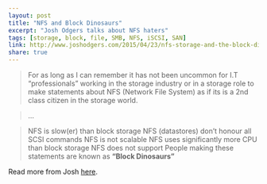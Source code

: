 ```yaml
---
layout: post
title: "NFS and Block Dinosaurs"
excerpt: "Josh Odgers talks about NFS haters"
tags: [storage, block, file, SMB, NFS, iSCSI, SAN]
link: http://www.joshodgers.com/2015/04/23/nfs-storage-and-the-block-dinosaur/ 
share: true
---
```


> For as long as I can remember it has not been uncommon for I.T “professionals” working in the storage industry or in a storage role to make statements about NFS (Network File System) as if its is a 2nd class citizen in the storage world.

>...

>NFS is slow(er) than block storage
NFS (datastores) don’t honour all SCSI commands
NFS is not scalable
NFS uses significantly more CPU than block storage
NFS does not support <insert your favourite technology here>
People making these statements are known as **“Block Dinosaurs”**

Read more from Josh [here](http://www.joshodgers.com/2015/04/23/nfs-storage-and-the-block-dinosaur/).